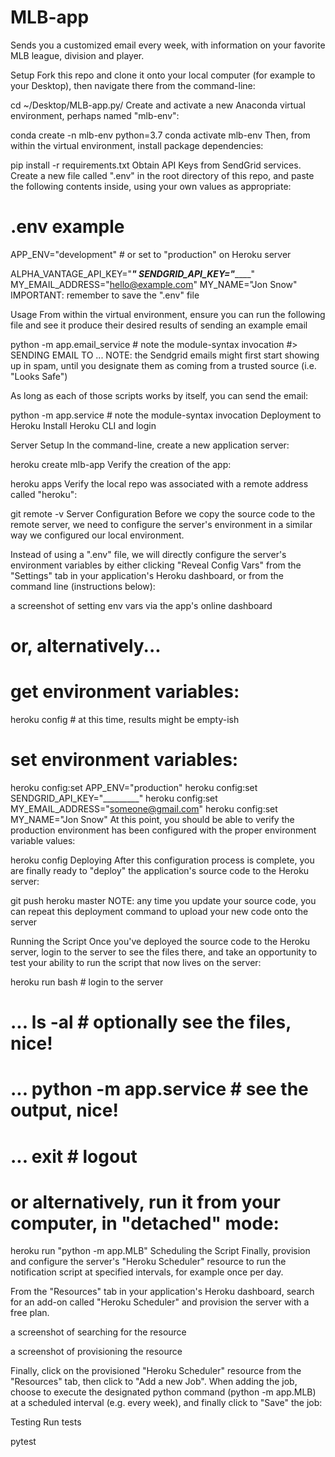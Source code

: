 # MLB-app
Sends you a customized email every week, with information on your favorite MLB league, division and player.

Setup
Fork this repo and clone it onto your local computer (for example to your Desktop), then navigate there from the command-line:

cd ~/Desktop/MLB-app.py/
Create and activate a new Anaconda virtual environment, perhaps named "mlb-env":

conda create -n mlb-env python=3.7
conda activate mlb-env
Then, from within the virtual environment, install package dependencies:

pip install -r requirements.txt
Obtain API Keys from SendGrid services. Create a new file called ".env" in the root directory of this repo, and paste the following contents inside, using your own values as appropriate:

# .env example

APP_ENV="development" # or set to "production" on Heroku server

ALPHA_VANTAGE_API_KEY="___________"
SENDGRID_API_KEY="_______________"
MY_EMAIL_ADDRESS="hello@example.com"
MY_NAME="Jon Snow"
IMPORTANT: remember to save the ".env" file 

Usage
From within the virtual environment, ensure you can run the following file and see it produce their desired results of sending an example email

python -m app.email_service # note the module-syntax invocation
#> SENDING EMAIL TO ...
NOTE: the Sendgrid emails might first start showing up in spam, until you designate them as coming from a trusted source (i.e. "Looks Safe")

As long as each of those scripts works by itself, you can send the email:

python -m app.service # note the module-syntax invocation
Deployment to Heroku
Install Heroku CLI and login

Server Setup
In the command-line, create a new application server:

heroku create mlb-app
Verify the creation of the app:

heroku apps
Verify the local repo was associated with a remote address called "heroku":

git remote -v
Server Configuration
Before we copy the source code to the remote server, we need to configure the server's environment in a similar way we configured our local environment.

Instead of using a ".env" file, we will directly configure the server's environment variables by either clicking "Reveal Config Vars" from the "Settings" tab in your application's Heroku dashboard, or from the command line (instructions below):

a screenshot of setting env vars via the app's online dashboard

# or, alternatively...

# get environment variables:
heroku config # at this time, results might be empty-ish

# set environment variables:
heroku config:set APP_ENV="production"
heroku config:set SENDGRID_API_KEY="_________"
heroku config:set MY_EMAIL_ADDRESS="someone@gmail.com"
heroku config:set MY_NAME="Jon Snow"
At this point, you should be able to verify the production environment has been configured with the proper environment variable values:

heroku config
Deploying
After this configuration process is complete, you are finally ready to "deploy" the application's source code to the Heroku server:

git push heroku master
NOTE: any time you update your source code, you can repeat this deployment command to upload your new code onto the server

Running the Script
Once you've deployed the source code to the Heroku server, login to the server to see the files there, and take an opportunity to test your ability to run the script that now lives on the server:

heroku run bash # login to the server
# ... ls -al # optionally see the files, nice!
# ... python -m app.service # see the output, nice!
# ... exit # logout

# or alternatively, run it from your computer, in "detached" mode:
heroku run "python -m app.MLB"
Scheduling the Script
Finally, provision and configure the server's "Heroku Scheduler" resource to run the notification script at specified intervals, for example once per day.

From the "Resources" tab in your application's Heroku dashboard, search for an add-on called "Heroku Scheduler" and provision the server with a free plan.

a screenshot of searching for the resource

a screenshot of provisioning the resource

Finally, click on the provisioned "Heroku Scheduler" resource from the "Resources" tab, then click to "Add a new Job". When adding the job, choose to execute the designated python command (python -m app.MLB) at a scheduled interval (e.g. every week), and finally click to "Save" the job:

Testing
Run tests

pytest